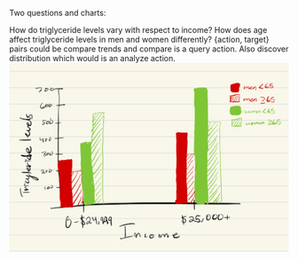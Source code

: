 Two questions and charts:

How do triglyceride levels vary with respect to income?
How does age affect triglyceride levels in men and women differently?
  {action, target} pairs could be compare trends and compare is a query action. Also discover distribution which would is an analyze action.
![image](Triglycerides.png)